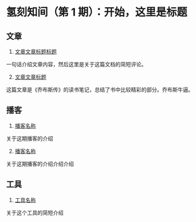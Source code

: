 # 氢刻知间（第 1 期）：开始，这里是标题

## 文章

1. [文章文章标题标题]()

一句话介绍文章内容，然后这里是关于这篇文档的简短评论。

2. [文章文章标题]()

这篇文章是《乔布斯传》的读书笔记，总结了书中比较精彩的部分。乔布斯牛逼。

## 播客

1. [播客名称]()

关于这期播客的介绍

2. [播客名称]()

关于这期播客的介绍介绍介绍

## 工具

1. [工具名称]()

关于这个工具的简短介绍
